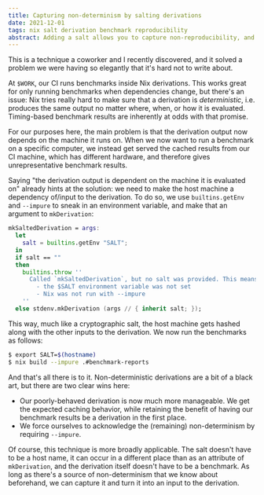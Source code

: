 ```yaml
---
title: Capturing non-determinism by salting derivations
date: 2021-12-01
tags: nix salt derivation benchmark reproducibility
abstract: Adding a salt allows you to capture non-reproducibility, and make poorly-behaved derivations nicer to work with.
---
```


This is a technique a coworker and I recently discovered, and it solved a problem we were having so elegantly that it's hard not to write about.

At `$WORK`, our CI runs benchmarks inside Nix derivations.
This works great for only running benchmarks when dependencies change, but there's an issue:
Nix tries really hard to make sure that a derivation is _deterministic_, i.e. produces the same output no matter where, when, or how it is evaluated.
Timing-based benchmark results are inherently at odds with that promise.

For our purposes here, the main problem is that the derivation output now depends on the machine it runs on.
When we now want to run a benchmark on a specific computer, we instead get served the cached results from our CI machine, which has different hardware, and therefore gives unrepresentative benchmark results.

Saying "the derivation output is dependent on the machine it is evaluated on" already hints at the solution: we need to make the host machine a dependency of/input to the derivation.
To do so, we use `builtins.getEnv` and `--impure` to sneak in an environment variable, and make that an argument to `mkDerivation`:

```nix
mkSaltedDerivation = args:
  let
    salt = builtins.getEnv "SALT";
  in
  if salt == ""
  then
    builtins.throw ''
      Called `mkSaltedDerivation`, but no salt was provided. This means either
        - the $SALT environment variable was not set
        - Nix was not run with --impure
    ''
  else stdenv.mkDerivation (args // { inherit salt; });
```

This way, much like a cryptographic salt, the host machine gets hashed along with the other inputs to the derivation.
We now run the benchmarks as follows:

```bash
$ export SALT=$(hostname)
$ nix build --impure .#benchmark-reports
```

And that's all there is to it.
Non-deterministic derivations are a bit of a black art, but there are two clear wins here:

  - Our poorly-behaved derivation is now much more manageable. We get the expected caching behavior, while retaining the benefit of having our benchmark results be a derivation in the first place.
  - We force ourselves to acknowledge the (remaining) non-determinism by requiring `--impure`.

Of course, this technique is more broadly applicable.
The salt doesn't have to be a host name, it can occur in a different place than as an attribute of `mkDerivation`, and the derivation itself doesn't have to be a benchmark.
As long as there's a source of non-determinism that we know about beforehand, we can capture it and turn it into an input to the derivation.
